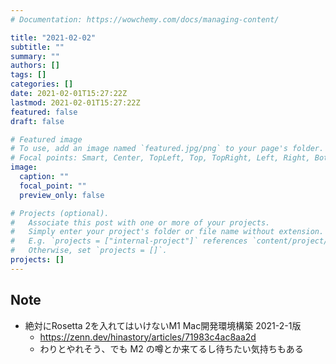 ```yaml
---
# Documentation: https://wowchemy.com/docs/managing-content/

title: "2021-02-02"
subtitle: ""
summary: ""
authors: []
tags: []
categories: []
date: 2021-02-01T15:27:22Z
lastmod: 2021-02-01T15:27:22Z
featured: false
draft: false

# Featured image
# To use, add an image named `featured.jpg/png` to your page's folder.
# Focal points: Smart, Center, TopLeft, Top, TopRight, Left, Right, BottomLeft, Bottom, BottomRight.
image:
  caption: ""
  focal_point: ""
  preview_only: false

# Projects (optional).
#   Associate this post with one or more of your projects.
#   Simply enter your project's folder or file name without extension.
#   E.g. `projects = ["internal-project"]` references `content/project/deep-learning/index.md`.
#   Otherwise, set `projects = []`.
projects: []
---
```


## Note

* 絶対にRosetta 2を入れてはいけないM1 Mac開発環境構築 2021-2-1版
  * https://zenn.dev/hinastory/articles/71983c4ac8aa2d
  * わりとやれそう、でも M2 の噂とか来てるし待ちたい気持ちもある

